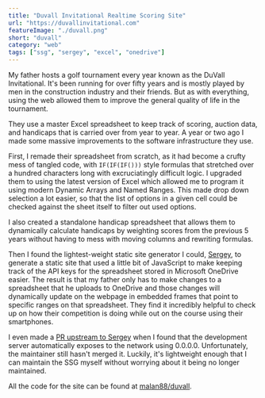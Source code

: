```yaml
---
title: "Duvall Invitational Realtime Scoring Site"
url: "https://duvallinvitational.com"
featureImage: "./duvall.png"
short: "duvall"
category: "web"
tags: ["ssg", "sergey", "excel", "onedrive"]
---
```

My father hosts a golf tournament every year known as the DuVall Invitational.
It's been running for over fifty years and is mostly played by men in the
construction industry and their friends. But as with everything, using the web
allowed them to improve the general quality of life in the tournament.

They use a master Excel spreadsheet to keep track of scoring, auction data, and
handicaps that is carried over from year to year. A year or two ago I made some
massive improvements to the software infrastructure they use.

First, I remade their spreadsheet from scratch, as it had become a crufty mess
of tangled code, with `IF(IF(IF()))` style formulas that stretched over a
hundred characters long with excruciatingly difficult logic. I upgraded them to
using the latest version of Excel which allowed me to program it using modern
Dynamic Arrays and Named Ranges. This made drop down selection a lot easier, so
that the list of options in a given cell could be checked against the sheet
itself to filter out used options.

I also created a standalone handicap spreadsheet that allows them to dynamically
calculate handicaps by weighting scores from the previous 5 years without having
to mess with moving columns and rewriting formulas.

Then I found the lightest-weight static site generator I could, [Sergey][0], to
generate a static site that used a little bit of JavaScript to make keeping
track of the API keys for the spreadsheet stored in Microsoft OneDrive easier.
The result is that my father only has to make changes to a spreadsheet that he
uploads to OneDrive and those changes will dynamically update on the webpage in
embedded frames that point to specific ranges on that spreadsheet. They find it
incredibly helpful to check up on how their competition is doing while out on
the course using their smartphones.

I even made a [PR upstream to Sergey][1] when I found that the development server
automatically exposes to the network using 0.0.0.0. Unfortunately, the
maintainer still hasn't merged it. Luckily, it's lightweight enough that I can
maintain the SSG myself without worrying about it being no longer maintained.

All the code for the site can be found at [malan88/duvall][2].

[0]: https://sergey.cool/
[1]: https://github.com/trys/sergey/pull/52
[2]: https://github.com/malan88/duvall
